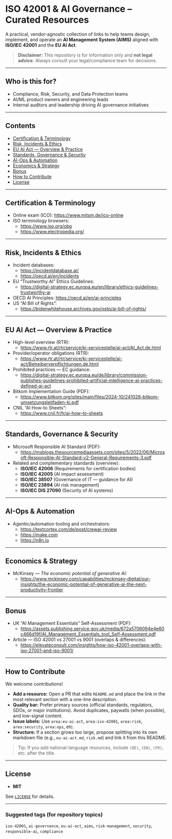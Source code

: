 # ISO 42001 & AI Governance – Curated Resources

A practical, vendor-agnostic collection of links to help teams design, implement, and operate an **AI Management System (AIMS)** aligned with **ISO/IEC 42001** and the **EU AI Act**.

> **Disclaimer:** This repository is for information only and **not legal advice**. Always consult your legal/compliance team for decisions.

---

## Who is this for?

- Compliance, Risk, Security, and Data Protection teams  
- AI/ML product owners and engineering leads  
- Internal auditors and leadership driving AI governance initiatives

---

## Contents

- [Certification & Terminology](#certification--terminology)  
- [Risk, Incidents & Ethics](#risk-incidents--ethics)  
- [EU AI Act — Overview & Practice](#eu-ai-act--overview--practice)  
- [Standards, Governance & Security](#standards-governance--security)  
- [AI-Ops & Automation](#ai-ops--automation)  
- [Economics & Strategy](#economics--strategy)  
- [Bonus](#bonus)  
- [How to Contribute](#how-to-contribute)  
- [License](#license)

---

## Certification & Terminology

- Online exam (ICO): https://www.mitsm.de/ico-online  
- ISO terminology browsers:  
  - https://www.iso.org/obp  
  - https://www.electropedia.org/

---

## Risk, Incidents & Ethics

- Incident databases:  
  - https://incidentdatabase.ai/  
  - https://oecd.ai/en/incidents  
- EU “Trustworthy AI” Ethics Guidelines:  
  - https://digital-strategy.ec.europa.eu/en/library/ethics-guidelines-trustworthy-ai  
- OECD AI Principles: https://oecd.ai/en/ai-principles  
- US “AI Bill of Rights”:  
  - https://bidenwhitehouse.archives.gov/ostp/ai-bill-of-rights/

---

## EU AI Act — Overview & Practice

- High-level overview (RTR):  
  - https://www.rtr.at/rtr/service/ki-servicestelle/ai-act/AI_Act.de.html  
- Provider/operator obligations (RTR):  
  - https://www.rtr.at/rtr/service/ki-servicestelle/ai-act/Betreiberverpflichtungen.de.html  
- Prohibited practices — EC guidance:  
  - https://digital-strategy.ec.europa.eu/de/library/commission-publishes-guidelines-prohibited-artificial-intelligence-ai-practices-defined-ai-act  
- Bitkom Implementation Guide (PDF):  
  - https://www.bitkom.org/sites/main/files/2024-10/241028-bitkom-umsetzungsleitfaden-ki.pdf  
- CNIL “AI How-to Sheets”:  
  - https://www.cnil.fr/fr/ai-how-to-sheets

---

## Standards, Governance & Security

- Microsoft Responsible AI Standard (PDF):  
  - https://msblogs.thesourcemediaassets.com/sites/5/2022/06/Microsoft-Responsible-AI-Standard-v2-General-Requirements-3.pdf  
- Related and complementary standards (overview):  
  - **ISO/IEC 42006** (Requirements for certification bodies)  
  - **ISO/IEC 42005** (AI impact assessment)  
  - **ISO/IEC 38507** (Governance of IT — guidance for AI)  
  - **ISO/IEC 23894** (AI risk management)  
  - **ISO/IEC DIS 27090** (Security of AI systems)

---

## AI-Ops & Automation

- Agentic/automation tooling and orchestrators:  
  - https://textcortex.com/de/post/crewai-review  
  - https://make.com  
  - https://n8n.io

---

## Economics & Strategy

- McKinsey — *The economic potential of generative AI*:  
  - https://www.mckinsey.com/capabilities/mckinsey-digital/our-insights/the-economic-potential-of-generative-ai-the-next-productivity-frontier

---

## Bonus

- UK “AI Management Essentials” Self-Assessment (PDF):  
  - https://assets.publishing.service.gov.uk/media/672a5706094e4e60c466d19f/AI_Management_Essentials_tool_Self-Assessment.pdf  
- Article — ISO 42001 vs 27001 vs 9001 (overlaps & differences):  
  - https://elevateconsult.com/insights/how-iso-42001-overlaps-with-iso-27001-and-iso-9001/

---

## How to Contribute

We welcome contributions!  
- **Add a resource:** Open a PR that edits `README.md` and place the link in the most relevant section with a one-line description.  
- **Quality bar:** Prefer primary sources (official standards, regulators, SDOs, or major institutions). Avoid duplicates, paywalls (when possible), and low-signal content.  
- **Issue labels:** Use `area:eu-ai-act`, `area:iso-42001`, `area:risk`, `area:security`, `area:ops`, etc.  
- **Structure:** If a section grows too large, propose splitting into its own markdown file (e.g., `eu-ai-act.md`, `risk.md`) and link it from this README.

> Tip: If you add national-language resources, include `(DE)`, `(EN)`, `(FR)`, etc. after the title.

---

## License

- **MIT**

See [`LICENSE`](./LICENSE) for details.

---

### Suggested tags (for repository topics)

`iso-42001`, `ai-governance`, `eu-ai-act`, `aims`, `risk-management`, `security`, `responsible-ai`, `compliance`

